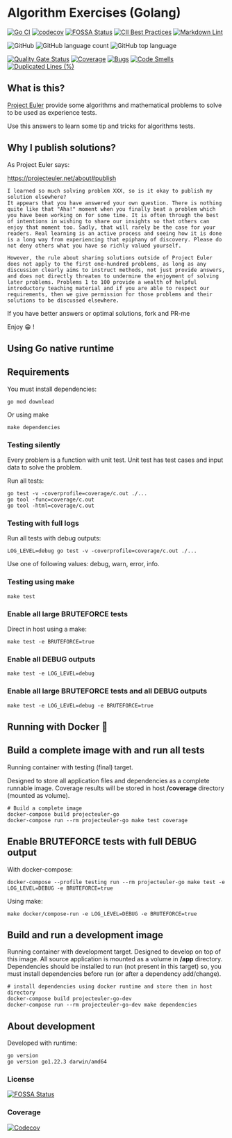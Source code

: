 # Algorithm Exercises (Golang)

[![Go CI](https://github.com/sir-gon/algorithm-exercises-go/actions/workflows/go.yml/badge.svg)](https://github.com/sir-gon/algorithm-exercises-go/actions/workflows/go.yml)
[![codecov](https://codecov.io/gh/sir-gon/algorithm-exercises-go/branch/main/graph/badge.svg?token=U3N3HSC3YC)](https://codecov.io/gh/sir-gon/algorithm-exercises-go)
[![FOSSA Status](https://app.fossa.com/api/projects/git%2Bgithub.com%2Fsir-gon%2Fprojecteuler-go.svg?type=shield)](https://app.fossa.com/projects/git%2Bgithub.com%2Fsir-gon%2Fprojecteuler-go?ref=badge_shield)
[![CII Best Practices](https://bestpractices.coreinfrastructure.org/projects/6194/badge)](https://bestpractices.coreinfrastructure.org/projects/6194)
[![Markdown Lint](https://github.com/sir-gon/algorithm-exercises-go/actions/workflows/markdown-lint.yml/badge.svg)](https://github.com/sir-gon/algorithm-exercises-go/actions/workflows/markdown-lint.yml)

![GitHub](https://img.shields.io/github/license/sir-gon/projecteuler-go)
![GitHub language count](https://img.shields.io/github/languages/count/sir-gon/projecteuler-go)
![GitHub top language](https://img.shields.io/github/languages/top/sir-gon/projecteuler-go)

[![Quality Gate Status](https://sonarcloud.io/api/project_badges/measure?project=sir-gon_algorithm-exercises-go&metric=alert_status)](https://sonarcloud.io/summary/new_code?id=sir-gon_algorithm-exercises-go)
[![Coverage](https://sonarcloud.io/api/project_badges/measure?project=sir-gon_algorithm-exercises-go&metric=coverage)](https://sonarcloud.io/summary/new_code?id=sir-gon_algorithm-exercises-go)
[![Bugs](https://sonarcloud.io/api/project_badges/measure?project=sir-gon_algorithm-exercises-go&metric=bugs)](https://sonarcloud.io/summary/new_code?id=sir-gon_algorithm-exercises-go)
[![Code Smells](https://sonarcloud.io/api/project_badges/measure?project=sir-gon_algorithm-exercises-go&metric=code_smells)](https://sonarcloud.io/summary/new_code?id=sir-gon_algorithm-exercises-go)
[![Duplicated Lines (%)](https://sonarcloud.io/api/project_badges/measure?project=sir-gon_algorithm-exercises-go&metric=duplicated_lines_density)](https://sonarcloud.io/summary/new_code?id=sir-gon_algorithm-exercises-go)

## What is this?

[Project Euler](https://projecteuler.net/) provide some algorithms and
mathematical problems to solve to be used as experience tests.

Use this answers to learn some tip and tricks for algorithms tests.

## Why I publish solutions?

As Project Euler says:

<https://projecteuler.net/about#publish>

```text
I learned so much solving problem XXX, so is it okay to publish my solution elsewhere?
It appears that you have answered your own question. There is nothing quite like that "Aha!" moment when you finally beat a problem which you have been working on for some time. It is often through the best of intentions in wishing to share our insights so that others can enjoy that moment too. Sadly, that will rarely be the case for your readers. Real learning is an active process and seeing how it is done is a long way from experiencing that epiphany of discovery. Please do not deny others what you have so richly valued yourself.

However, the rule about sharing solutions outside of Project Euler does not apply to the first one-hundred problems, as long as any discussion clearly aims to instruct methods, not just provide answers, and does not directly threaten to undermine the enjoyment of solving later problems. Problems 1 to 100 provide a wealth of helpful introductory teaching material and if you are able to respect our requirements, then we give permission for those problems and their solutions to be discussed elsewhere.
```

If you have better answers or optimal solutions, fork and PR-me

Enjoy 😁 !

## Using Go native runtime

## Requirements

You must install dependencies:

```text
go mod download
```

Or using make

```text
make dependencies
```

### Testing silently

Every problem is a function with unit test.
Unit test has test cases and input data to solve the problem.

Run all tests:

```text
go test -v -coverprofile=coverage/c.out ./...
go tool -func=coverage/c.out
go tool -html=coverage/c.out
```

### Testing with full logs

Run all tests with debug outputs:

```text
LOG_LEVEL=debug go test -v -coverprofile=coverage/c.out ./...
```

Use one of following values: debug, warn, error, info.

### Testing using make

```text
make test
```

### Enable all large BRUTEFORCE tests

Direct in host using a make:

```text
make test -e BRUTEFORCE=true
```

### Enable all DEBUG outputs

```text
make test -e LOG_LEVEL=debug
```

### Enable all large BRUTEFORCE tests and all DEBUG outputs

```text
make test -e LOG_LEVEL=debug -e BRUTEFORCE=true
```

## Running with Docker 🐳

## Build a complete image with and run all tests

Running container with testing (final) target.

Designed to store all application files and dependencies as a complete runnable image.
Coverage results will be stored in host **/coverage** directory (mounted as volume).

```text
# Build a complete image
docker-compose build projecteuler-go
docker-compose run --rm projecteuler-go make test coverage
```

## Enable BRUTEFORCE tests with full DEBUG output

With docker-compose:

```text
docker-compose --profile testing run --rm projecteuler-go make test -e LOG_LEVEL=DEBUG -e BRUTEFORCE=true
```

Using make:

```text
make docker/compose-run -e LOG_LEVEL=DEBUG -e BRUTEFORCE=true
```

## Build and run a development image

Running container with development target.
Designed to develop on top of this image. All source application is mounted as
 a volume in **/app** directory.
Dependencies should be installed to run (not present in this target) so, you
 must install dependencies before run (or after a dependency add/change).

```text
# install dependencies using docker runtime and store them in host directory
docker-compose build projecteuler-go-dev
docker-compose run --rm projecteuler-go-dev make dependencies
```

## About development

Developed with runtime:

```text
go version
go version go1.22.3 darwin/amd64
```

### License

[![FOSSA Status](https://app.fossa.com/api/projects/git%2Bgithub.com%2Fsir-gon%2Fprojecteuler-go.svg?type=large&issueType=license)](https://app.fossa.com/projects/git%2Bgithub.com%2Fsir-gon%2Fprojecteuler-go?ref=badge_large&issueType=license)

### Coverage

[![Codecov](https://codecov.io/gh/sir-gon/algorithm-exercises-go/branch/main/graphs/tree.svg?token=U3N3HSC3YC)](https://codecov.io/gh/sir-gon/algorithm-exercises-go)
